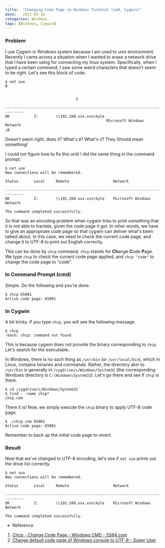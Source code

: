 ```yaml
---
title:  "Changing Code Page in Windows Terminal (cmd, Cygwin)"
date:   2021-03-16
categories: Windows
tags: [Windows, Cygwin]
---
```


### Problem

I use Cygwin in Windows system because I am used to unix environment. Recently I came across a situation when I wanted to erase a network drive that I have been using for connecting my linux system. Specifically, when I typed a certain command, I saw some weird characters that doesn't seem to be right. Let's see this block of code:
```
$ net use
ϴ


                                ũ

-------------------------------------------------------------------------------
OK           Z:        \\192.168.xxx.xxx\kyle
                                              Microsoft Windows Network
߽ϴ
```
Doesn't seem right, does it? What's `ϴ`? What's `ũ`? They Should mean something!

I could not figure how to fix this until I did the same thing in the command prompt.
```
$ net use
New connections will be remembered.

Status       Local     Remote                    Network

-------------------------------------------------------------------------------
OK           Z:        \\192.168.xxx.xxx\kyle    Microsoft Windows Network

The command completed successfully.
```
So that was an encoding problem when cygwin tries to print something that it is not able to tranlate, given the code page it got. In other words, we have to give an appropriate code page so that cygwin can deliver what's been talked about. In this case, we need to check the current code page, and change it to UTF-8 to print out English correctly.

This can be done by `chcp` command. `chcp` stands for **Ch**ange **C**ode **P**age. We type `chcp` to check the current code page applied, and `chcp "code"` to change the code page to "code".

### In Command Prompt (cmd)

Simple. Do the following and you're done.
```
$ chcp 65001
Active code page: 65001
```

### In Cygwin

A bit tricky. If you type `chcp`, you will see the following message.
```
$ chcp
-bash: chcp: command not found
```
This is because cygwin does not provide the binary corresponding to `chcp`. Let's search for the executable.

In Windows, there is no such thing as `/usr/bin` (or `/usr/local/bin`), which in Linux, contains binaries and commands. Rather, the directory akin to `/usr/bin` is generally in `/cygdrive/c/Windows/System32` (the corresponding Windows directory is `C:\Windows\System32`). Let's go there and see if `chcp` is there.
```
$ cd /cygdrive/c/Windows/System32
$ find . -name chcp*
chcp.com
```
There it is! Now, we simply execute the `chcp` binary to apply UTF-8 code page.
```
$ ./chcp.com 65001
Active code page: 65001
```
Remember to back up the initial code page to revert.

### Result

Now that we've changed to UTF-8 encoding, let's see if `net use` prints out the drive list correctly.
```
$ net use
New connections will be remembered.

Status       Local     Remote                    Network

-------------------------------------------------------------------------------
OK           Z:        \\192.168.xxx.xxx\kyle    Microsoft Windows Network

The command completed successfully.
```

* Reference
1. [Chcp - Change Code Page - Windows CMD - SS64.com][1]
2. [Change default code page of Windows console to UTF-8 - Super User][2]

[1]: https://ss64.com/nt/chcp.html "Chcp - Change Code Page - Windows CMD - SS64.com"
[2]: https://superuser.com/questions/269818/change-default-code-page-of-windows-console-to-utf-8 "Change default code page of Windows console to UTF-8 - Super User"
